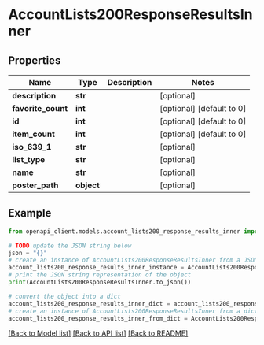 # AccountLists200ResponseResultsInner


## Properties

Name | Type | Description | Notes
------------ | ------------- | ------------- | -------------
**description** | **str** |  | [optional] 
**favorite_count** | **int** |  | [optional] [default to 0]
**id** | **int** |  | [optional] [default to 0]
**item_count** | **int** |  | [optional] [default to 0]
**iso_639_1** | **str** |  | [optional] 
**list_type** | **str** |  | [optional] 
**name** | **str** |  | [optional] 
**poster_path** | **object** |  | [optional] 

## Example

```python
from openapi_client.models.account_lists200_response_results_inner import AccountLists200ResponseResultsInner

# TODO update the JSON string below
json = "{}"
# create an instance of AccountLists200ResponseResultsInner from a JSON string
account_lists200_response_results_inner_instance = AccountLists200ResponseResultsInner.from_json(json)
# print the JSON string representation of the object
print(AccountLists200ResponseResultsInner.to_json())

# convert the object into a dict
account_lists200_response_results_inner_dict = account_lists200_response_results_inner_instance.to_dict()
# create an instance of AccountLists200ResponseResultsInner from a dict
account_lists200_response_results_inner_from_dict = AccountLists200ResponseResultsInner.from_dict(account_lists200_response_results_inner_dict)
```
[[Back to Model list]](../README.md#documentation-for-models) [[Back to API list]](../README.md#documentation-for-api-endpoints) [[Back to README]](../README.md)


